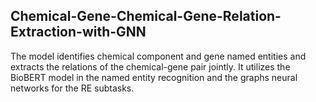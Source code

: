 ## Chemical-Gene-Chemical-Gene-Relation-Extraction-with-GNN

The model identifies chemical component and gene named entities and extracts the relations of the chemical-gene pair jointly. It utilizes the BioBERT model in the named entity recognition and the graphs neural networks for the  RE subtasks. 
